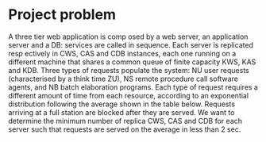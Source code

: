 # Project problem
A three tier web application is comp osed by a web server, an application
server and a DB: services are called in sequence. Each server is replicated
resp ectively in CWS, CAS and CDB instances, each one running on a different
machine that shares a common queue of finite capacity KWS, KAS and KDB.
Three types of requests populate the system: NU user requests (characterised
by a think time ZU), NS remote procedure call software agents, and NB batch
elaboration programs. Each type of request requires a different amount of
time from each resource, according to an exponential distribution following
the average shown in the table below. Requests arriving at a full station are
blocked after they are served.
We want to determine the minimum number of replica CWS, CAS and
CDB for each server such that requests are served on the average in less than
2 sec.
